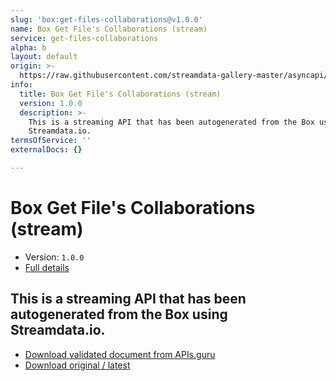 ```yaml
---
slug: 'box:get-files-collaborations@v1.0.0'
name: Box Get File's Collaborations (stream)
service: get-files-collaborations
alpha: b
layout: default
origin: >-
  https://raw.githubusercontent.com/streamdata-gallery-master/asyncapi/master/_listings/box/box-get-files-collaborations-stream-async.md
info:
  title: Box Get File's Collaborations (stream)
  version: 1.0.0
  description: >-
    This is a streaming API that has been autogenerated from the Box using
    Streamdata.io.
termsOfService: ''
externalDocs: {}

---
```

# Box Get File's Collaborations (stream)

* Version: `1.0.0`
* [Full details](../html/box:get-files-collaborations@v1.0.0.html)



## This is a streaming API that has been autogenerated from the Box using Streamdata.io.



* [Download validated document from APIs.guru](https://raw.githubusercontent.com/APIs-guru/asyncapi-directory/master/docs/APIs/box%3Aget-files-collaborations%40v1.0.0.yaml)
* [Download original / latest](https://raw.githubusercontent.com/streamdata-gallery-master/asyncapi/master/_listings/box/box-get-files-collaborations-stream-async.md)

<script type="application/ld+json">
{
  "@context": "http://schema.org/",
  "@type": "WebAPI",
  "description": "This is a streaming API that has been autogenerated from the Box using Streamdata.io.",
  "documentation": "",

  "name": "Box Get File's Collaborations (stream)"
}
</script>
